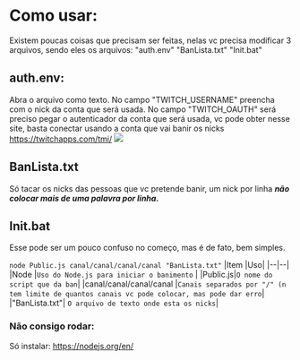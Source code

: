 # Como usar:

Existem poucas coisas que precisam ser feitas, nelas vc precisa modificar 3 arquivos, sendo eles os arquivos:
 "auth.env"
 "BanLista.txt"
 "Init.bat"

## auth.env:

Abra o arquivo como texto.
No campo "TWITCH_USERNAME" preencha com o nick da conta que será usada.
No campo "TWITCH_OAUTH" será preciso pegar o autenticador da conta que será usada, vc pode obter nesse site, basta conectar usando a conta que vai banir os nicks https://twitchapps.com/tmi/
![](https://cdn.discordapp.com/attachments/802623372856262717/1056994472875004054/image.png)

## BanLista.txt
Só tacar os nicks das pessoas que vc pretende banir, um nick por linha ***não colocar mais de uma palavra por linha.***

## Init.bat

Esse pode ser um pouco confuso no começo, mas é de fato, bem simples.

`node Public.js canal/canal/canal/canal "BanLista.txt"`
|Item  |Uso|
|--|--|
|Node  |`Uso do Node.js para iniciar o banimento`  |
|Public.js|`O nome do script que da ban`|
|canal/canal/canal/canal  |`Canais separados por "/" (n tem limite de quantos canais vc pode colocar, mas pode dar erro`|
|"BanLista.txt"| `O arquivo de texto onde esta os nicks`|

### Não consigo rodar:
Só instalar:
https://nodejs.org/en/
